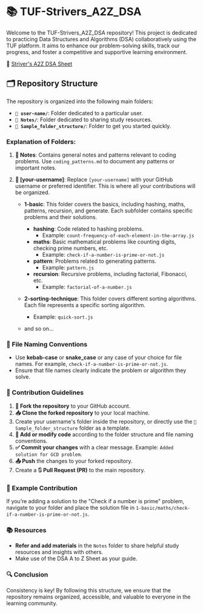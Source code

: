 # 📚 TUF-Strivers_A2Z_DSA

Welcome to the TUF-Strivers_A2Z_DSA repository!
This project is dedicated to practicing Data Structures and Algorithms (DSA) collaboratively using the TUF platform. It aims to enhance our problem-solving skills, track our progress, and foster a competitive and supportive learning environment.

🔗 [Striver's A2Z DSA Sheet](https://takeuforward.org/strivers-a2z-dsa-course/strivers-a2z-dsa-course-sheet-2/)

## 🗂️ Repository Structure

The repository is organized into the following main folders:

-   **`👤 user-name/`**: Folder dedicated to a particular user.
-   **`📝 Notes/`**: Folder dedicated to sharing study resources.
-   **`📁 Sample_folder_structure/`**: Folder to get you started quickly.

### Explanation of Folders:

1. **📝 Notes**: Contains general notes and patterns relevant to coding problems. Use `coding_patterns.md` to document any patterns or important notes.

2. **👤 [your-username]**: Replace `[your-username]` with your GitHub username or preferred identifier. This is where all your contributions will be organized.

    - **1-basic**: This folder covers the basics, including hashing, maths, patterns, recursion, and generate. Each subfolder contains specific problems and their solutions.

        - **hashing**: Code related to hashing problems.
            - Example: `count-frequency-of-each-element-in-the-array.js`
        - **maths**: Basic mathematical problems like counting digits, checking prime numbers, etc.
            - Example: `check-if-a-number-is-prime-or-not.js`
        - **pattern**: Problems related to generating patterns.
            - Example: `pattern.js`
        - **recursion**: Recursive problems, including factorial, Fibonacci, etc.
            - Example: `factorial-of-a-number.js`

    - **2-sorting-technique**: This folder covers different sorting algorithms. Each file represents a specific sorting algorithm.

        - Example: `quick-sort.js`

    - and so on...

### 📑 File Naming Conventions

-   Use **kebab-case** or **snake_case** or any case of your choice for file names. For example, `check-if-a-number-is-prime-or-not.js`.
-   Ensure that file names clearly indicate the problem or algorithm they solve.

### 🤝 Contribution Guidelines

1. **🍴 Fork the repository** to your GitHub account.
2. **📥 Clone the forked repository** to your local machine.
3. Create your username's folder inside the repository, or directly use the `📁 Sample_folder_structure` folder as a template.
4. **🔧 Add or modify code** according to the folder structure and file naming conventions.
5. **✅ Commit your changes** with a clear message. Example: `Added solution for GCD problem`.
6. **📤 Push** the changes to your forked repository.
7. Create a **🔃 Pull Request (PR)** to the main repository.

### 📝 Example Contribution

If you’re adding a solution to the "Check if a number is prime" problem, navigate to your folder and place the solution file in `1-basic/maths/check-if-a-number-is-prime-or-not.js`.

### 📚 Resources

-   **Refer and add materials** in the `Notes` folder to share helpful study resources and insights with others.
-   Make use of the DSA A to Z Sheet as your guide.

### 🔍 Conclusion

Consistency is key! By following this structure, we ensure that the repository remains organized, accessible, and valuable to everyone in the learning community.
